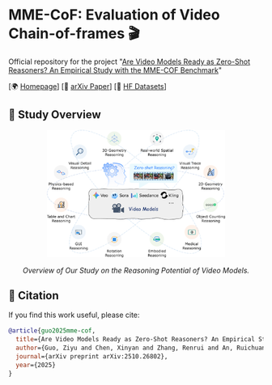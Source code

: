 # MME-CoF: Evaluation of Video Chain-of-frames 🎬

Official repository for the project "[Are Video Models Ready as Zero-Shot Reasoners? An Empirical Study with the MME-COF Benchmark](https://arxiv.org/pdf/2510.26802)"

[🌍 [Homepage](https://video-cof.github.io/)] [📖 [arXiv Paper](https://arxiv.org/pdf/2510.26802)] [🤗 [HF Datasets]()]


## 🧠 Study Overview

<p align="center">
  <img src="figs/intro_v4.png" alt="Study overview" width="70%">
</p>

<p align="center"><em>Overview of Our Study on the Reasoning Potential of Video Models.</em></p>

## 📜 Citation

If you find this work useful, please cite:

```bibtex
@article{guo2025mme-cof,
  title={Are Video Models Ready as Zero-Shot Reasoners? An Empirical Study with the MME-COF Benchmark},
  author={Guo, Ziyu and Chen, Xinyan and Zhang, Renrui and An, Ruichuan and Qi, Yu and Jiang, Dongzhi and Li, Xiangtai and Zhang, Manyuan and Li, Hongsheng and Heng, Pheng-Ann},
  journal={arXiv preprint arXiv:2510.26802},
  year={2025}
}

```
